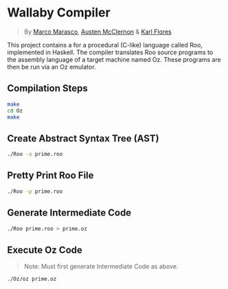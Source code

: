 # Wallaby Compiler

> By [Marco Marasco](https://github.com/marcom48/), [Austen McClernon](https://github.com/kvoli/) & [Karl Flores](https://github.com/karlflores)

This project contains a for a procedural (C-like) language called Roo, implemented in Haskell. The compiler translates Roo source programs to the assembly language of a target machine named Oz. These programs are then be run via an Oz emulator.


## Compilation Steps
```bash
make
cd Oz
make
```


## Create Abstract Syntax Tree (AST)
```bash
./Roo -a prime.roo
```

## Pretty Print Roo File
```bash
./Roo -p prime.roo
```

## Generate Intermediate Code
```bash
./Roo prime.roo > prime.oz
```

## Execute Oz Code
> Note: Must first generate Intermediate Code as above.
```bash
./Oz/oz prime.oz
```
